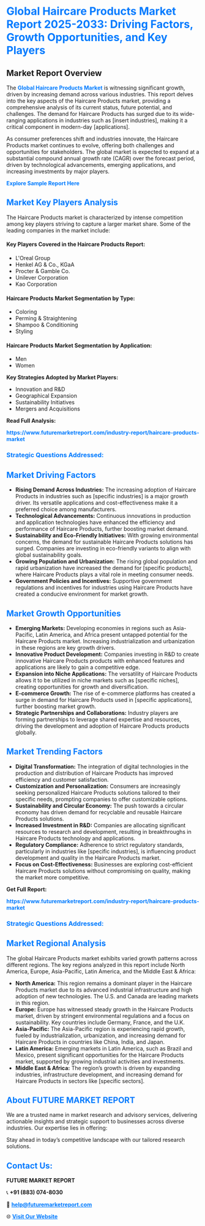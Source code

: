 <h1 style="color: #007BFF;">Global Haircare Products Market Report 2025-2033: Driving Factors, Growth Opportunities, and Key Players</h1>

<section id="overview">
<h2>Market Report Overview</h2>
<p>The <a href="https://www.futuremarketreport.com/industry-report/haircare-products-market" style="color: #007BFF; text-decoration: none;"><strong>Global Haircare Products Market</strong></a> is witnessing significant growth, driven by increasing demand across various industries. This report delves into the key aspects of the Haircare Products market, providing a comprehensive analysis of its current status, future potential, and challenges. The demand for Haircare Products has surged due to its wide-ranging applications in industries such as [insert industries], making it a critical component in modern-day [applications].</p>
<p>As consumer preferences shift and industries innovate, the Haircare Products market continues to evolve, offering both challenges and opportunities for stakeholders. The global market is expected to expand at a substantial compound annual growth rate (CAGR) over the forecast period, driven by technological advancements, emerging applications, and increasing investments by major players.</p>
</section>

<section id="overview">
<p><a href="https://www.futuremarketreport.com/request-sample/reportId=83187" style="color: #007BFF; text-decoration: none;"><strong>Explore Sample Report Here</strong></a></p>
</section>

<section id="key-players">
<h2 style="color: #007BFF;">Market Key Players Analysis</h2>
<p>The Haircare Products market is characterized by intense competition among key players striving to capture a larger market share. Some of the leading companies in the market include:</p>
<h4>Key Players Covered in the Haircare Products Report:</h4>
<ul><li>L&#039;Oreal Group</li><li>Henkel AG &amp; Co., KGaA</li><li>Procter &amp; Gamble Co.</li><li>Unilever Corporation</li><li>Kao Corporation</li></ul>
<h4>Haircare Products Market Segmentation by Type:</h4>
<ul><li>Coloring</li><li>Perming &amp; Straightening</li><li>Shampoo &amp; Conditioning</li><li>Styling</li></ul>

<h4>Haircare Products Market Segmentation by Application:</h4>
<ul><li>Men</li><li>Women</li></ul>
<p><strong>Key Strategies Adopted by Market Players:</strong></p>
<ul>
<li>Innovation and R&D</li>
<li>Geographical Expansion</li>
<li>Sustainability Initiatives</li>
<li>Mergers and Acquisitions</li>
</ul>
</section>

<section>
<p><strong>Read Full Analysis: </strong></p><a href="https://www.futuremarketreport.com/industry-report/haircare-products-market" style="color: #007BFF; text-decoration: none;"><strong>https://www.futuremarketreport.com/industry-report/haircare-products-market</strong></a>
<h3 style="color: #007BFF;">Strategic Questions Addressed:</h3>
</section>

<section id="driving-factors">
<h2 style="color: #007BFF;">Market Driving Factors</h2>
<ul>
<li><strong>Rising Demand Across Industries:</strong> The increasing adoption of Haircare Products in industries such as [specific industries] is a major growth driver. Its versatile applications and cost-effectiveness make it a preferred choice among manufacturers.</li>
<li><strong>Technological Advancements:</strong> Continuous innovations in production and application technologies have enhanced the efficiency and performance of Haircare Products, further boosting market demand.</li>
<li><strong>Sustainability and Eco-Friendly Initiatives:</strong> With growing environmental concerns, the demand for sustainable Haircare Products solutions has surged. Companies are investing in eco-friendly variants to align with global sustainability goals.</li>
<li><strong>Growing Population and Urbanization:</strong> The rising global population and rapid urbanization have increased the demand for [specific products], where Haircare Products plays a vital role in meeting consumer needs.</li>
<li><strong>Government Policies and Incentives:</strong> Supportive government regulations and incentives for industries using Haircare Products have created a conducive environment for market growth.</li>
</ul>
</section>

<section id="growth-opportunities">
<h2 style="color: #007BFF;">Market Growth Opportunities</h2>
<ul>
<li><strong>Emerging Markets:</strong> Developing economies in regions such as Asia-Pacific, Latin America, and Africa present untapped potential for the Haircare Products market. Increasing industrialization and urbanization in these regions are key growth drivers.</li>
<li><strong>Innovative Product Development:</strong> Companies investing in R&D to create innovative Haircare Products products with enhanced features and applications are likely to gain a competitive edge.</li>
<li><strong>Expansion into Niche Applications:</strong> The versatility of Haircare Products allows it to be utilized in niche markets such as [specific niches], creating opportunities for growth and diversification.</li>
<li><strong>E-commerce Growth:</strong> The rise of e-commerce platforms has created a surge in demand for Haircare Products used in [specific applications], further boosting market growth.</li>
<li><strong>Strategic Partnerships and Collaborations:</strong> Industry players are forming partnerships to leverage shared expertise and resources, driving the development and adoption of Haircare Products products globally.</li>
</ul>
</section>

<section id="trending-factors">
<h2 style="color: #007BFF;">Market Trending Factors</h2>
<ul>
<li><strong>Digital Transformation:</strong> The integration of digital technologies in the production and distribution of Haircare Products has improved efficiency and customer satisfaction.</li>
<li><strong>Customization and Personalization:</strong> Consumers are increasingly seeking personalized Haircare Products solutions tailored to their specific needs, prompting companies to offer customizable options.</li>
<li><strong>Sustainability and Circular Economy:</strong> The push towards a circular economy has driven demand for recyclable and reusable Haircare Products solutions.</li>
<li><strong>Increased Investment in R&D:</strong> Companies are allocating significant resources to research and development, resulting in breakthroughs in Haircare Products technology and applications.</li>
<li><strong>Regulatory Compliance:</strong> Adherence to strict regulatory standards, particularly in industries like [specific industries], is influencing product development and quality in the Haircare Products market.</li>
<li><strong>Focus on Cost-Effectiveness:</strong> Businesses are exploring cost-efficient Haircare Products solutions without compromising on quality, making the market more competitive.</li>
</ul>
</section>

<section>
<p><strong>Get Full Report: </strong></p><a href="https://www.futuremarketreport.com/industry-report/haircare-products-market" style="color: #007BFF; text-decoration: none;"><strong>https://www.futuremarketreport.com/industry-report/haircare-products-market</strong></a>
<h3 style="color: #007BFF;">Strategic Questions Addressed:</h3>
</section>


<section id="regional-analysis">
<h2 style="color: #007BFF;">Market Regional Analysis</h2>
<p>The global Haircare Products market exhibits varied growth patterns across different regions. The key regions analyzed in this report include North America, Europe, Asia-Pacific, Latin America, and the Middle East & Africa:</p>
<ul>
<li><strong>North America:</strong> This region remains a dominant player in the Haircare Products market due to its advanced industrial infrastructure and high adoption of new technologies. The U.S. and Canada are leading markets in this region.</li>
<li><strong>Europe:</strong> Europe has witnessed steady growth in the Haircare Products market, driven by stringent environmental regulations and a focus on sustainability. Key countries include Germany, France, and the U.K.</li>
<li><strong>Asia-Pacific:</strong> The Asia-Pacific region is experiencing rapid growth, fueled by industrialization, urbanization, and increasing demand for Haircare Products in countries like China, India, and Japan.</li>
<li><strong>Latin America:</strong> Emerging markets in Latin America, such as Brazil and Mexico, present significant opportunities for the Haircare Products market, supported by growing industrial activities and investments.</li>
<li><strong>Middle East & Africa:</strong> The region’s growth is driven by expanding industries, infrastructure development, and increasing demand for Haircare Products in sectors like [specific sectors].</li>
</ul>
</section>

<footer>
<h2 style="color: #007BFF;">About FUTURE MARKET REPORT</h2>
<p>We are a trusted name in market research and advisory services, delivering actionable insights and strategic support to businesses across diverse industries. Our expertise lies in offering:</p>

<p>Stay ahead in today’s competitive landscape with our tailored research solutions.</p>

<h2 style="color: #007BFF;">Contact Us:</h2>
<p><strong>FUTURE MARKET REPORT</strong></p>
<p>📞 <strong>+91 (883) 074-8030</strong></p>
<p>📧 <strong><a href="mailto:help@futuremarketreport.com" style="color: #007BFF;">help@futuremarketreport.com</a></strong></p>
<p>🌐 <strong><a href="https://www.futuremarketreport.com/" style="color: #007BFF;">Visit Our Website</a></strong></p>
</footer>